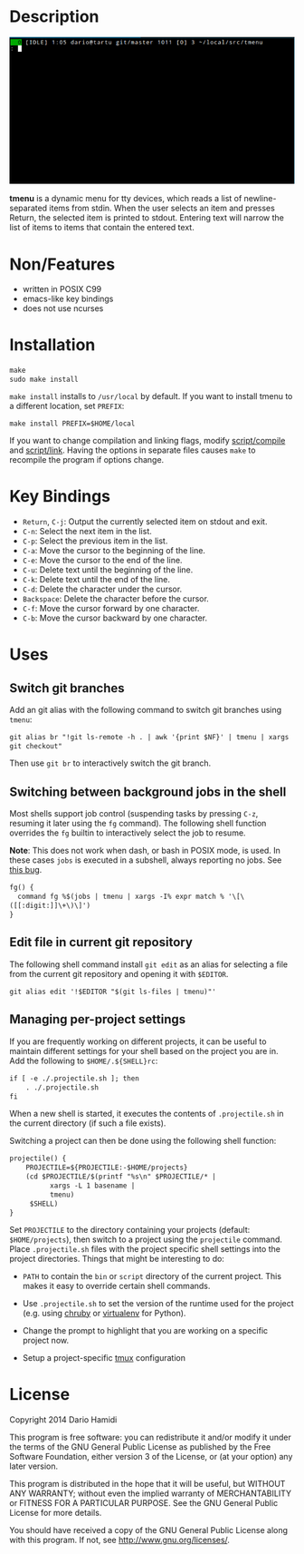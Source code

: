 # Description

![git-select-file](git-select-file.gif)

**tmenu** is a dynamic menu for tty devices, which reads a list of
newline-separated items from stdin.  When the user selects an item and
presses Return, the selected item is printed to stdout.  Entering text
will narrow the list of items to items that contain the entered text.

# Non/Features

- written in POSIX C99
- emacs-like key bindings
- does not use ncurses

# Installation

    make
    sudo make install

`make install` installs to `/usr/local` by default.  If you want to
install tmenu to a different location, set `PREFIX`:

    make install PREFIX=$HOME/local

If you want to change compilation and linking flags, modify
[script/compile](script/compile) and [script/link](script/link).  Having
the options in separate files causes `make` to recompile the program if
options change.

# Key Bindings

- `Return`, `C-j`: Output the currently selected item on stdout and exit.
- `C-n`: Select the next item in the list.
- `C-p`: Select the previous item in the list.
- `C-a`: Move the cursor to the beginning of the line.
- `C-e`: Move the cursor to the end of the line.
- `C-u`: Delete text until the beginning of the line.
- `C-k`: Delete text until the end of the line.
- `C-d`: Delete the character under the cursor.
- `Backspace`: Delete the character before the cursor.
- `C-f`: Move the cursor forward by one character.
- `C-b`: Move the cursor backward by one character.

# Uses

## Switch git branches

Add an git alias with the following command to switch git branches using
`tmenu`:

    git alias br "!git ls-remote -h . | awk '{print $NF}' | tmenu | xargs git checkout"

Then use `git br` to interactively switch the git branch.

## Switching between background jobs in the shell

Most shells support job control (suspending tasks by pressing `C-z`,
resuming it later using the `fg` command).  The following shell function
overrides the `fg` builtin to interactively select the job to resume.

**Note**: This does not work when dash, or bash in POSIX mode, is used.
In these cases `jobs` is executed in a subshell, always reporting no
jobs. See
[this bug](https://bugs.launchpad.net/ubuntu/+source/dash/+bug/243406).

    fg() {
      command fg %$(jobs | tmenu | xargs -I% expr match % '\[\([[:digit:]]\+\)\]')
    }

## Edit file in current git repository

The following shell command install `git edit` as an alias for selecting
a file from the current git repository and opening it with `$EDITOR`.

    git alias edit '!$EDITOR "$(git ls-files | tmenu)"'

## Managing per-project settings

If you are frequently working on different projects, it can be useful to
maintain different settings for your shell based on the project you are
in.  Add the following to `$HOME/.${SHELL}rc`:

    if [ -e ./.projectile.sh ]; then
        . ./.projectile.sh
    fi

When a new shell is started, it executes the contents of
`.projectile.sh` in the current directory (if such a file exists).

Switching a project can then be done using the following shell function:

    projectile() {
        PROJECTILE=${PROJECTILE:-$HOME/projects}
        (cd $PROJECTILE/$(printf "%s\n" $PROJECTILE/* |
              xargs -L 1 basename |
              tmenu)
         $SHELL)
    }

Set `PROJECTILE` to the directory containing your projects (default:
`$HOME/projects`), then switch to a project using the `projectile`
command.  Place `.projectile.sh` files with the project specific shell
settings into the project directories.  Things that might be interesting
to do:

- `PATH` to contain the `bin` or `script` directory of the current
  project.  This makes it easy to override certain shell commands.

- Use `.projectile.sh` to set the version of the runtime used for the
  project (e.g. using [chruby](https://github.com/postmodern/chruby) or
  [virtualenv](http://virtualenv.org) for Python).

- Change the prompt to highlight that you are working on a specific
  project now.

- Setup a project-specific [tmux](https://github.com/Thomasadam/tmux)
  configuration

# License

Copyright 2014 Dario Hamidi

This program is free software: you can redistribute it and/or modify
it under the terms of the GNU General Public License as published by
the Free Software Foundation, either version 3 of the License, or
(at your option) any later version.

This program is distributed in the hope that it will be useful,
but WITHOUT ANY WARRANTY; without even the implied warranty of
MERCHANTABILITY or FITNESS FOR A PARTICULAR PURPOSE.  See the
GNU General Public License for more details.

You should have received a copy of the GNU General Public License
along with this program.  If not, see <http://www.gnu.org/licenses/>.
